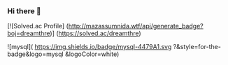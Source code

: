 ### Hi there 👋

[![Solved.ac Profile]
(http://mazassumnida.wtf/api/generate_badge?boj=dreamthre)]
(https://solved.ac/dreamthre)

![mysql](
https://img.shields.io/badge/mysql-4479A1.svg
?&style=for-the-badge&logo=mysql
&logoColor=white)


<!--
**giraffenostrils/giraffenostrils** is a ✨ _special_ ✨ repository because its `README.md` (this file) appears on your GitHub profile.

Here are some ideas to get you started:

- 🔭 I’m currently working on ...
- 🌱 I’m currently learning ...
- 👯 I’m looking to collaborate on ...
- 🤔 I’m looking for help with ...
- 💬 Ask me about ...
- 📫 How to reach me: ...
- 😄 Pronouns: ...
- ⚡ Fun fact: ...
-->
